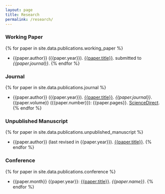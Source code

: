 ```yaml
---
layout: page
title: Research
permalink: /research/
---
```


### Working Paper

{% for paper in site.data.publications.working_paper %}
 * {{paper.author}} ({{paper.year}}). [{{paper.title}}]({{paper.url}}). submitted to *{{paper.journal}}*.
{% endfor %}

### Journal

{% for paper in site.data.publications.journal %}
 * {{paper.author}} ({{paper.year}}). [{{paper.title}}]({{paper.pdfurl}}). *{{paper.journal}}*. {{paper.volume}} ({{paper.number}}): {{paper.pages}}. [ScienceDirect]({{paper.url}}).
{% endfor %}

### Unpublished Manuscript

{% for paper in site.data.publications.unpublished_manuscript %}
 * {{paper.author}} (last revised in {{paper.year}}). [{{paper.title}}]({{paper.url}}).
{% endfor %}

### Conference

{% for paper in site.data.publications.conference %}
 * {{paper.month}} {{paper.year}}: [{{paper.title}}]({{paper.url}}). *{{paper.name}}*.
{% endfor %}
